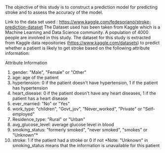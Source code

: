 The objective of this study is to construct a prediction model for predicting stroke and to assess the accuracy of the model.

Link to the data set used : https://www.kaggle.com/fedesoriano/stroke-prediction-dataset
The Dataset used has been taken from Kaggle which is a Machine Learning and Data Science community.
A population of 4000 people are involved in this study. The dataset for this study is extracted from Kaggle data repositories (https://www.kaggle.com/datasets) to predict whether a patient is likely 
to get stroke based on the following attribute information:

Attribute Information

1) gender: "Male", "Female" or "Other"
2) age: age of the patient
3) hypertension: 0 if the patient doesn't have hypertension, 1 if the patient has hypertension
4) heart_disease: 0 if the patient doesn't have any heart diseases, 1 if the patient has a heart disease
5) ever_married: "No" or "Yes"
6) work_type: "children", "Govt_jov", "Never_worked", "Private" or "Self-employed"
7) Residence_type: "Rural" or "Urban"
8) avg_glucose_level: average glucose level in blood
9) smoking_status: "formerly smoked", "never smoked", "smokes" or "Unknown"*
10) stroke: 1 if the patient had a stroke or 0 if not
*Note: "Unknown" in smoking_status means that the information is unavailable for this patient

